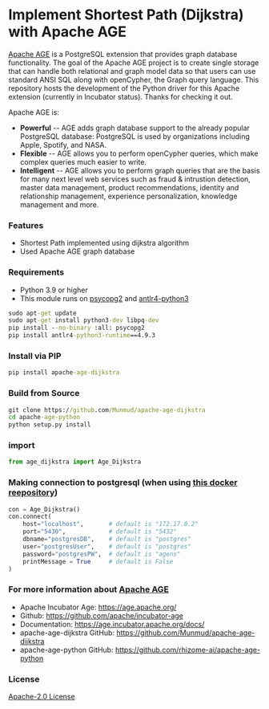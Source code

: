 # Implement Shortest Path (Dijkstra) with Apache AGE

[Apache AGE](https://age.apache.org/) is a PostgreSQL extension that provides graph database functionality. The goal of the Apache AGE project is to create single storage that can handle both relational and graph model data so that users can use standard ANSI SQL along with openCypher, the Graph query language. This repository hosts the development of the Python driver for this Apache extension (currently in Incubator status). Thanks for checking it out.

Apache AGE is:

- **Powerful** -- AGE adds graph database support to the already popular PostgreSQL database: PostgreSQL is used by organizations including Apple, Spotify, and NASA.
- **Flexible** -- AGE allows you to perform openCypher queries, which make complex queries much easier to write.
- **Intelligent** -- AGE allows you to perform graph queries that are the basis for many next level web services such as fraud & intrustion detection, master data management, product recommendations, identity and relationship management, experience personalization, knowledge management and more.

### Features
* Shortest Path implemented using dijkstra algorithm
* Used Apache AGE graph database

### Requirements
* Python 3.9 or higher
* This module runs on [psycopg2](https://www.psycopg.org/) and [antlr4-python3](https://pypi.org/project/antlr4-python3-runtime/)

```cmd
sudo apt-get update
sudo apt-get install python3-dev libpq-dev
pip install --no-binary :all: psycopg2
pip install antlr4-python3-runtime==4.9.3
```

### Install via PIP
```cmd
pip install apache-age-dijkstra
```

### Build from Source
```cmd
git clone https://github.com/Munmud/apache-age-dijkstra
cd apache-age-python
python setup.py install
```

### import
```py
from age_dijkstra import Age_Dijkstra
```

### Making connection to postgresql (when using [this docker reepository](https://github.com/Munmud/apache_age))
```py
con = Age_Dijkstra()
con.connect(
    host="localhost",       # default is "172.17.0.2" 
    port="5430",            # default is "5432"
    dbname="postgresDB",    # default is "postgres"
    user="postgresUser",    # default is "postgres"
    password="postgresPW",  # default is "agens"
    printMessage = True     # default is False
)
```


### For more information about [Apache AGE](https://age.apache.org/)
* Apache Incubator Age: https://age.apache.org/
* Github: https://github.com/apache/incubator-age
* Documentation: https://age.incubator.apache.org/docs/
* apache-age-dijkstra GitHub: https://github.com/Munmud/apache-age-dijkstra
* apache-age-python GitHub: https://github.com/rhizome-ai/apache-age-python

### License
[Apache-2.0 License](https://www.apache.org/licenses/LICENSE-2.0)